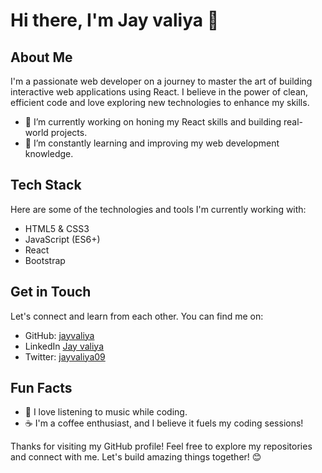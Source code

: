 # Hi there, I'm Jay valiya 👋

## About Me
I'm a passionate web developer on a journey to master the art of building interactive web applications using React. I believe in the power of clean, efficient code and love exploring new technologies to enhance my skills. 

- 🔭 I’m currently working on honing my React skills and building real-world projects.
- 🌱 I’m constantly learning and improving my web development knowledge.

## Tech Stack
Here are some of the technologies and tools I'm currently working with:

- HTML5 & CSS3
- JavaScript (ES6+)
- React
- Bootstrap

## Get in Touch
Let's connect and learn from each other. You can find me on:

- GitHub: [jayvaliya](https://github.com/jayvaliya)
- LinkedIn [Jay valiya](https://www.linkedin.com/in/jay-valiya-502b8626b/)
- Twitter: [jayvaliya09](https://twitter.com/jayvaliya09)

## Fun Facts
- 🎵 I love listening to music while coding.
- ☕ I'm a coffee enthusiast, and I believe it fuels my coding sessions!

Thanks for visiting my GitHub profile! Feel free to explore my repositories and connect with me. Let's build amazing things together! 😊
